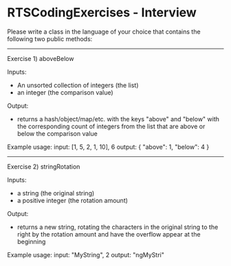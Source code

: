 # RTSCodingExercises - Interview

Please write a class in the language of your choice that contains the following two public methods:
<hr>

Exercise 1) aboveBelow

Inputs:
- An unsorted collection of integers (the list)
- an integer (the comparison value)

Output:
- returns a hash/object/map/etc. with the keys "above" and "below" with the corresponding count of integers from the list that are above or below the comparison value

Example usage:
input: [1, 5, 2, 1, 10], 6
output: { "above": 1, "below": 4 }

<hr>
Exercise 2) stringRotation

Inputs:
- a string (the original string)
- a positive integer (the rotation amount)

Output:
- returns a new string, rotating the characters in the original string to the right by the rotation amount and have the overflow appear at the beginning

Example usage:
input: "MyString", 2
output: "ngMyStri"